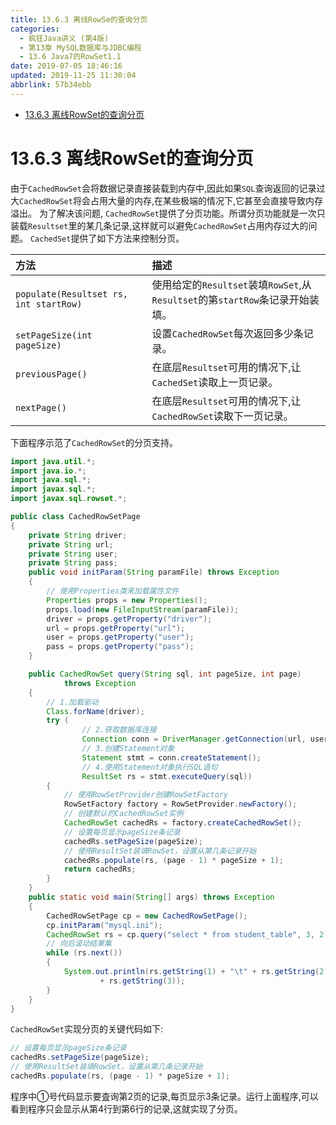 ```yaml
---
title: 13.6.3 离线RowSe的查询分页
categories: 
  - 疯狂Java讲义 (第4版)
  - 第13章 MySQL数据库与JDBC编程
  - 13.6 Java7的RowSet1.1
date: 2019-07-05 18:46:16
updated: 2019-11-25 11:30:04
abbrlink: 57b34ebb
---
```

<div id='my_toc'>

- [13.6.3 离线RowSet的查询分页](/JavaReadingNotes/57b34ebb/#13-6-3-离线RowSet的查询分页)

</div>
<!--more-->
<script>if (navigator.platform.toLowerCase() == 'win32'){document.getElementById('my_toc').style.display = 'none';}</script>

<!--end-->
# 13.6.3 离线RowSet的查询分页 #
由于`CachedRowSet`会将数据记录直接装载到内存中,因此如果`SQL`查询返回的记录过大`CachedRowSet`将会占用大量的内存,在某些极端的情况下,它甚至会直接导致内存溢出。
为了解决该问题, `CachedRowSet`提供了分页功能。所谓分页功能就是一次只装载`Resultset`里的某几条记录,这样就可以避免`CachedRowSet`占用内存过大的问题。
`CachedSet`提供了如下方法来控制分页。

|方法|描述|
|:---|:---|
|`populate(Resultset rs, int startRow)`|使用给定的`Resultset`装填`RowSet`,从`Resultset`的第`startRow`条记录开始装填。|
|`setPageSize(int pageSize)`|设置`CachedRowSet`每次返回多少条记录。|
|`previousPage()`|在底层`Resultset`可用的情况下,让`CachedSet`读取上一页记录。|
|`nextPage()`|在底层`Resultset`可用的情况下,让`CachedRowSet`读取下一页记录。|

下面程序示范了`CachedRowSet`的分页支持。
```java
import java.util.*;
import java.io.*;
import java.sql.*;
import javax.sql.*;
import javax.sql.rowset.*;

public class CachedRowSetPage
{
	private String driver;
	private String url;
	private String user;
	private String pass;
	public void initParam(String paramFile) throws Exception
	{
		// 使用Properties类来加载属性文件
		Properties props = new Properties();
		props.load(new FileInputStream(paramFile));
		driver = props.getProperty("driver");
		url = props.getProperty("url");
		user = props.getProperty("user");
		pass = props.getProperty("pass");
	}

	public CachedRowSet query(String sql, int pageSize, int page)
			throws Exception
	{
		// 1.加载驱动
		Class.forName(driver);
		try (
				// 2.获取数据库连接
				Connection conn = DriverManager.getConnection(url, user, pass);
				// 3.创建Statement对象
				Statement stmt = conn.createStatement();
				// 4.使用Statement对象执行SQL语句
				ResultSet rs = stmt.executeQuery(sql))
		{
			// 使用RowSetProvider创建RowSetFactory
			RowSetFactory factory = RowSetProvider.newFactory();
			// 创建默认的CachedRowSet实例
			CachedRowSet cachedRs = factory.createCachedRowSet();
			// 设置每页显示pageSize条记录
			cachedRs.setPageSize(pageSize);
			// 使用ResultSet装填RowSet，设置从第几条记录开始
			cachedRs.populate(rs, (page - 1) * pageSize + 1);
			return cachedRs;
		}
	}
	public static void main(String[] args) throws Exception
	{
		CachedRowSetPage cp = new CachedRowSetPage();
		cp.initParam("mysql.ini");
		CachedRowSet rs = cp.query("select * from student_table", 3, 2); // ①
		// 向后滚动结果集
		while (rs.next())
		{
			System.out.println(rs.getString(1) + "\t" + rs.getString(2) + "\t"
					+ rs.getString(3));
		}
	}
}
```
`CachedRowSet`实现分页的关键代码如下:
```java
// 设置每页显示pageSize条记录
cachedRs.setPageSize(pageSize);
// 使用ResultSet装填RowSet，设置从第几条记录开始
cachedRs.populate(rs, (page - 1) * pageSize + 1);
```
程序中①号代码显示要査询第2页的记录,每页显示3条记录。运行上面程序,可以看到程序只会显示从第4行到第6行的记录,这就实现了分页。

